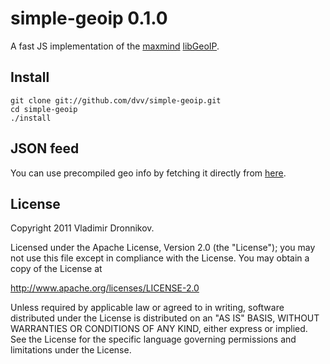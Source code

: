 # simple-geoip 0.1.0

A fast JS implementation of the [maxmind](http://geolite.maxmind.com/download/geoip/database/GeoLiteCity.dat.gz) [libGeoIP](http://geolite.maxmind.com/download/geoip/api/c/test).

## Install

    git clone git://github.com/dvv/simple-geoip.git
    cd simple-geoip
    ./install

## JSON feed

You can use precompiled geo info by fetching it directly from [here](https://github.com/dvv/simple-geoip/raw/master/geo.json).

## License

Copyright 2011 Vladimir Dronnikov.

Licensed under the Apache License, Version 2.0 (the "License");
you may not use this file except in compliance with the License.
You may obtain a copy of the License at

http://www.apache.org/licenses/LICENSE-2.0

Unless required by applicable law or agreed to in writing, software
distributed under the License is distributed on an "AS IS" BASIS,
WITHOUT WARRANTIES OR CONDITIONS OF ANY KIND, either express or implied.
See the License for the specific language governing permissions and
limitations under the License.

